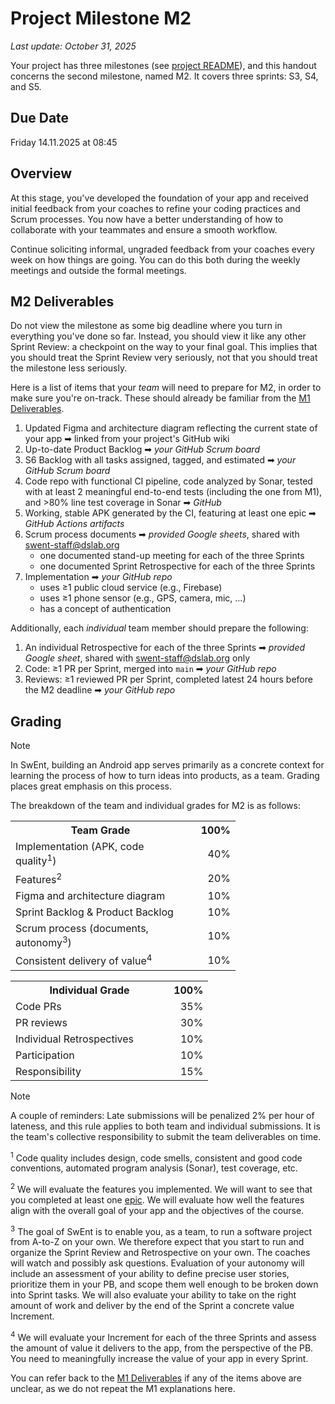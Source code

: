 # Project Milestone M2

_Last update: October 31, 2025_

Your project has three milestones (see [project README](./README.md)), and this handout concerns the second milestone, named M2.
It covers three sprints: S3, S4, and S5.

## Due Date

Friday 14.11.2025 at 08:45

## Overview

At this stage, you've developed the foundation of your app and received initial feedback from your coaches to refine your coding practices and Scrum processes.
You now have a better understanding of how to collaborate with your teammates and ensure a smooth workflow.

Continue soliciting informal, ungraded feedback from your coaches every week on how things are going. 
You can do this both during the weekly meetings and outside the formal meetings.

## M2 Deliverables

Do not view the milestone as some big deadline where you turn in everything you've done so far.
Instead, you should view it like any other Sprint Review: a checkpoint on the way to your final goal.
This implies that you should treat the Sprint Review very seriously, not that you should treat the milestone less seriously.

Here is a list of items that your _team_ will need to prepare for M2, in order to make sure you're on-track.
These should already be familiar from the [M1 Deliverables](https://github.com/swent-epfl/public/blob/main/project/M1.md).


1. Updated Figma and architecture diagram reflecting the current state of your app ➡︎ linked from your project's GitHub wiki
2. Up-to-date Product Backlog ➡︎ _your GitHub Scrum board_
3. S6 Backlog with all tasks assigned, tagged, and estimated ➡︎ _your GitHub Scrum board_
4. Code repo with functional CI pipeline, code analyzed by Sonar, tested with at least 2 meaningful end-to-end tests (including the one from M1), and >80% line test coverage in Sonar ➡︎ _GitHub_
5. Working, stable APK generated by the CI, featuring at least one epic ➡︎ _GitHub Actions artifacts_
6. Scrum process documents ➡︎ _provided Google sheets_, shared with swent-staff@dslab.org
   - one documented stand-up meeting for each of the three Sprints
   - one documented Sprint Retrospective for each of the three Sprints
7. Implementation ➡︎ _your GitHub repo_
   - uses ≥1 public cloud service (e.g., Firebase)
   - uses ≥1 phone sensor (e.g., GPS, camera, mic, ...)
   - has a concept of authentication

Additionally, each _individual_ team member should prepare the following:

1. An individual Retrospective for each of the three Sprints ➡︎ _provided Google sheet_, shared with swent-staff@dslab.org only
2. Code: ≥1 PR per Sprint, merged into `main`  ➡︎ _your GitHub repo_
3. Reviews: ≥1 reviewed PR per Sprint, completed latest 24 hours before the M2 deadline ➡︎ _your GitHub repo_

## Grading

> [!NOTE] 
> In SwEnt, building an Android app serves primarily as a concrete context for learning the process of how to turn ideas into products, as a team.  Grading places great emphasis on this process.

The breakdown of the team and individual grades for M2 is as follows:

<table style="table-layout:fixed; width:360px;">
  <colgroup>
    <col style="width:80%">
    <col style="width:20%">
  </colgroup>
  <tr><th style="text-align:center;">Team Grade</th>          <th style="width:20%; text-align:right;">100%</th></tr>
  <tr><td>Implementation (APK, code quality<sup>1</sup>)</td>             <td style="width:20%; text-align:right;">40%</td></tr>
  <tr><td>Features<sup>2</sup></td>                           <td style="width:20%; text-align:right;">20%</td></tr>
  <tr><td>Figma and architecture diagram</td>                 <td style="width:20%; text-align:right;">10%</td></tr>
  <tr><td>Sprint Backlog & Product Backlog</td>               <td style="width:20%; text-align:right;">10%</td></tr>
  <tr><td>Scrum process (documents, autonomy<sup>3</sup>)</td><td style="width:20%; text-align:right;">10%</td></tr>
  <tr><td>Consistent delivery of value<sup>4</sup></td>       <td style="width:20%; text-align:right;">10%</td></tr>
</table>  

<table style="table-layout:fixed; width:360px;">
  <colgroup>
    <col style="width:80%">
    <col style="width:20%">
  </colgroup>
  <tr><th style="text-align:center;">Individual Grade</th>    <th style="width:20%; text-align:right;">100%</th></tr>
  <tr><td>Code PRs</th>                                       <td style="width:20%; text-align:right;">35%</td></tr>
  <tr><td>PR reviews</th>                                     <td style="width:20%; text-align:right;">30%</td></tr>
  <tr><td>Individual Retrospectives</th>                      <td style="width:20%; text-align:right;">10%</td></tr>
  <tr><td>Participation</th>                                  <td style="width:20%; text-align:right;">10%</td></tr>
  <tr><td>Responsibility</th>                                 <td style="width:20%; text-align:right;">15%</td></tr>
</table>  

> [!NOTE]
> A couple of reminders: Late submissions will be penalized 2% per hour of lateness, and this rule applies to both team and individual submissions. It is the team's collective responsibility to submit the team deliverables on time.

<sup>1</sup>
Code quality includes design, code smells, consistent and good code conventions, automated program analysis (Sonar), test coverage, etc.

<sup>2</sup>
We will evaluate the features you implemented.
We will want to see that you completed at least one [epic](https://www.youtube.com/watch?v=pH4d5dYxSRM).
We will evaluate how well the features align with the overall goal of your app and the objectives of the course.

<sup>3</sup>
The goal of SwEnt is to enable you, as a team, to run a software project from A-to-Z on your own.
We therefore expect that you start to run and organize the Sprint Review and Retrospective on your own.
The coaches will watch and possibly ask questions.
Evaluation of your autonomy will include an assessment of your ability to define precise user stories, prioritize them in your PB, and scope them well enough to be broken down into Sprint tasks.
We will also evaluate your ability to take on the right amount of work and deliver by the end of the Sprint a concrete value Increment.

<sup>4</sup>
We will evaluate your Increment for each of the three Sprints and assess the amount of value it delivers to the app, from the perspective of the PB. You need to meaningfully increase the value of your app in every Sprint.

You can refer back to the [M1 Deliverables](https://github.com/swent-epfl/public/blob/main/project/M1.md) if any of the items above are unclear, as we do not repeat the M1 explanations here.
